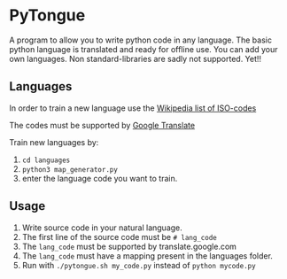 PyTongue
========

A program to allow you to write python code in any language.
The basic python language is translated and ready for offline use.
You can add your own languages. Non standard-libraries are sadly not supported.
Yet!!

Languages
---------

In order to train a new language use the [Wikipedia list of ISO-codes](https://en.wikipedia.org/wiki/List_of_ISO_639-1_codes)

The codes must be supported by [Google Translate](https://translate.google.com)

Train new languages by:

1. `cd languages`
2. `python3 map_generator.py`
3. enter the language code you want to train.

Usage
-----

1. Write source code in your natural language.
2. The first line of the source code must be `# lang_code`
3. The `lang_code` must be supported by translate.google.com
4. The `lang_code` must have a mapping present in the languages folder.
5. Run with `./pytongue.sh my_code.py` instead of `python mycode.py`
